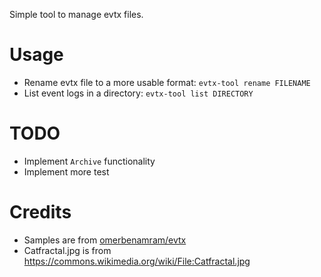 Simple tool to manage evtx files. 

# Usage
- Rename evtx file to a more usable format:
`evtx-tool rename FILENAME`
- List event logs in a directory:
`evtx-tool list DIRECTORY`

# TODO
* Implement `Archive` functionality
* Implement more test 


# Credits
- Samples are from [omerbenamram/evtx](https://github.com/omerbenamram/evtx)
- Catfractal.jpg is from https://commons.wikimedia.org/wiki/File:Catfractal.jpg